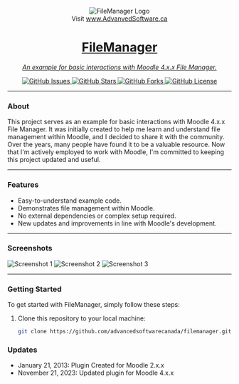 <p align="center">
  <img src="https://advancedsoftware.ca/assets/img/asecc-text-only.png" alt="FileManager Logo">
  <br />Visit <a href="https://www.AdvanvedSoftware.ca">www.AdvanvedSoftware.ca
</p>

<h1 align="center">FileManager</h1>

<p align="center">
  <em>An example for basic interactions with Moodle 4.x.x File Manager.</em>
</p>

<p align="center">
  <a href="https://github.com/advancedsoftwarecanada/filemanager/issues">
    <img src="https://img.shields.io/github/issues/advancedsoftwarecanada/filemanager" alt="GitHub Issues">
  </a>
  <a href="https://github.com/advancedsoftwarecanada/filemanager/stargazers">
    <img src="https://img.shields.io/github/stars/advancedsoftwarecanada/filemanager" alt="GitHub Stars">
  </a>
  <a href="https://github.com/advancedsoftwarecanada/filemanager/network/members">
    <img src="https://img.shields.io/github/forks/advancedsoftwarecanada/filemanager" alt="GitHub Forks">
  </a>
  <a href="https://github.com/advancedsoftwarecanada/filemanager/blob/main/LICENSE">
    <img src="https://img.shields.io/github/license/advancedsoftwarecanada/filemanager" alt="GitHub License">
  </a>
</p>

---

### About

This project serves as an example for basic interactions with Moodle 4.x.x File Manager. It was initially created to help me learn and understand file management within Moodle, and I decided to share it with the community. Over the years, many people have found it to be a valuable resource. Now that I'm actively employed to work with Moodle, I'm committed to keeping this project updated and useful.

---

### Features

- Easy-to-understand example code.
- Demonstrates file management within Moodle.
- No external dependencies or complex setup required.
- New updates and improvements in line with Moodle's development.

---

### Screenshots



<img src="https://advancedsoftware.ca/assets/img/asecc_filemanager_1.png" alt="Screenshot 1">
<img src="https://advancedsoftware.ca/assets/img/asecc_filemanager_2.png" alt="Screenshot 2">
<img src="https://advancedsoftware.ca/assets/img/asecc_filemanager_3.png" alt="Screenshot 3">

---

### Getting Started

To get started with FileManager, simply follow these steps:

1. Clone this repository to your local machine:

   ```bash
   git clone https://github.com/advancedsoftwarecanada/filemanager.git

### Updates

- January 21, 2013: Plugin Created for Moodle 2.x.x
- November 21, 2023: Updated plugin for Moodle 4.x.x